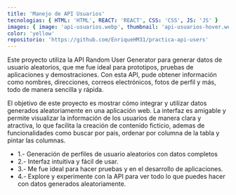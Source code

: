 ```yaml
---
title: 'Manejo de API Usuarios'
tecnologias: { HTML: 'HTML', REACT: 'REACT', CSS: 'CSS', JS: 'JS' }
images: { image: 'api-usuarios.webp', thumbnail: 'api-usuarios-hover.webp', imageTitle: 'api-usuarios-title.webp' }
color: 'yellow'
repositorio: 'https://github.com/EnriqueHM31/practica-api-users'
---
```


Este proyecto utiliza la API Random User Generator para generar datos de usuario aleatorios, que me fue ideal para prototipos, pruebas de aplicaciones y demostraciones. Con esta API, pude obtener información como nombres, direcciones, correos electrónicos, fotos de perfil y más, todo de manera sencilla y rápida.

El objetivo de este proyecto es mostrar cómo integrar y utilizar datos generados aleatoriamente en una aplicación web. La interfaz es amigable y permite visualizar la información de los usuarios de manera clara y atractiva, lo que facilita la creación de contenido ficticio, ademas de funcionalidades como buscar por pais, ordenar por columna de la tabla y pintar las columnas.

<ul>
<li>1.- Generación de perfiles de usuario aleatorios con datos completos</li>
<li>2.- Interfaz intuitiva y fácil de usar.</li>
<li>3.- Me fue ideal para hacer pruebas y en el desarrollo de aplicaciones.</li>
<li>4.- Explore y experimente con la API para ver todo lo que puedes hacer con datos generados aleatoriamente.</li>
<ul>
